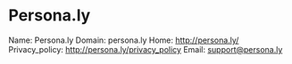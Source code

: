 
# Persona.ly

Name: Persona.ly
Domain: persona.ly
Home: http://persona.ly/
Privacy_policy: http://persona.ly/privacy_policy
Email: support@persona.ly
